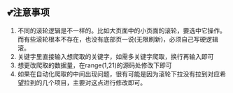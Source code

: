 ## 💕注意事项
1. 不同的滚轮逻辑是不一样的。比如大页面中的小页面的滚轮，要选中它操作。而有些滚轮根本不存在，也没有底部页一说(无限刷新)，必须自己写硬逻辑滚。
2. 关键字里直接输入想爬取的关键字，如需多关键字爬取，换行再输入即可
3. 想更改爬取的数据量，在range(1,21)的源码处修改下即可
4. 如果在自动化爬取的中间出现问题，很有可能是因为滚轮下拉没有拉到对应希望拉到的几个项目，主要对这点进行修改即可。